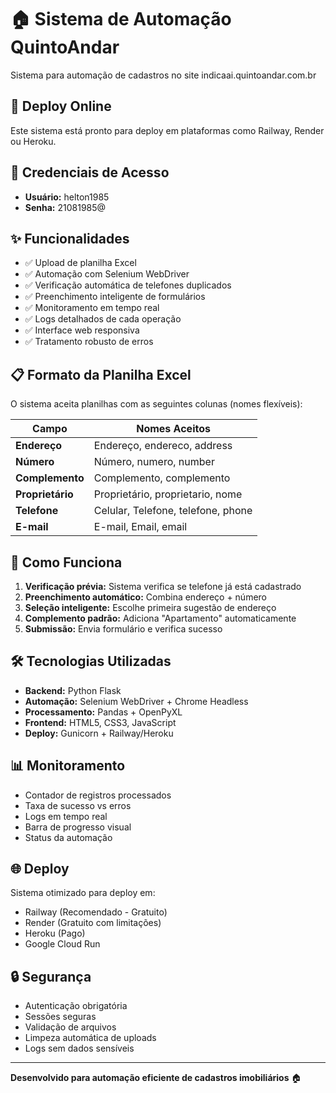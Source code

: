 # 🏠 Sistema de Automação QuintoAndar

Sistema para automação de cadastros no site indicaai.quintoandar.com.br

## 🚀 Deploy Online

Este sistema está pronto para deploy em plataformas como Railway, Render ou Heroku.

## 🔐 Credenciais de Acesso

- **Usuário:** helton1985
- **Senha:** 21081985@

## ✨ Funcionalidades

- ✅ Upload de planilha Excel
- ✅ Automação com Selenium WebDriver
- ✅ Verificação automática de telefones duplicados
- ✅ Preenchimento inteligente de formulários
- ✅ Monitoramento em tempo real
- ✅ Logs detalhados de cada operação
- ✅ Interface web responsiva
- ✅ Tratamento robusto de erros

## 📋 Formato da Planilha Excel

O sistema aceita planilhas com as seguintes colunas (nomes flexíveis):

| Campo | Nomes Aceitos |
|-------|---------------|
| **Endereço** | Endereço, endereco, address |
| **Número** | Número, numero, number |
| **Complemento** | Complemento, complemento |
| **Proprietário** | Proprietário, proprietario, nome |
| **Telefone** | Celular, Telefone, telefone, phone |
| **E-mail** | E-mail, Email, email |

## 🔄 Como Funciona

1. **Verificação prévia:** Sistema verifica se telefone já está cadastrado
2. **Preenchimento automático:** Combina endereço + número
3. **Seleção inteligente:** Escolhe primeira sugestão de endereço
4. **Complemento padrão:** Adiciona "Apartamento" automaticamente
5. **Submissão:** Envia formulário e verifica sucesso

## 🛠️ Tecnologias Utilizadas

- **Backend:** Python Flask
- **Automação:** Selenium WebDriver + Chrome Headless
- **Processamento:** Pandas + OpenPyXL
- **Frontend:** HTML5, CSS3, JavaScript
- **Deploy:** Gunicorn + Railway/Heroku

## 📊 Monitoramento

- Contador de registros processados
- Taxa de sucesso vs erros
- Logs em tempo real
- Barra de progresso visual
- Status da automação

## 🌐 Deploy

Sistema otimizado para deploy em:
- Railway (Recomendado - Gratuito)
- Render (Gratuito com limitações)
- Heroku (Pago)
- Google Cloud Run

## 🔒 Segurança

- Autenticação obrigatória
- Sessões seguras
- Validação de arquivos
- Limpeza automática de uploads
- Logs sem dados sensíveis

---

**Desenvolvido para automação eficiente de cadastros imobiliários** 🏠